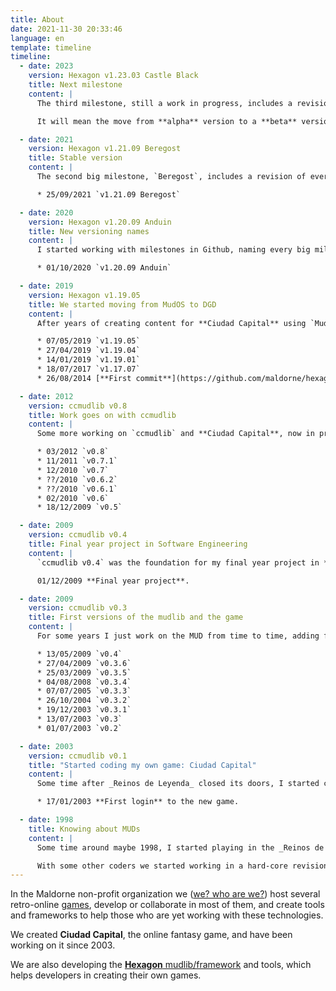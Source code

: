```yaml
---
title: About
date: 2021-11-30 20:33:46
language: en
template: timeline
timeline:
  - date: 2023
    version: Hexagon v1.23.03 Castle Black
    title: Next milestone
    content: |
      The third milestone, still a work in progress, includes a revision of every command, advances the translation process trying to have every main system in english again, and has finished the first complete demo game: `demo-fantasy`.

      It will mean the move from **alpha** version to a **beta** version, stable and usable enough for other users to create their own games or porting old games from other drivers to `DGD` using `Hexagon`.

  - date: 2021
    version: Hexagon v1.21.09 Beregost
    title: Stable version
    content: |
      The second big milestone, `Beregost`, includes a revision of every *initiator object*, the skeleton for the multigame system, continuous integration through [Github Actions](https://github.com/maldorne/hexagon/actions), finishes the conversion of all the remaining basic object types from `ccmudlib`, and includes for the first time a piece of a demo game.

      * 25/09/2021 `v1.21.09 Beregost`

  - date: 2020
    version: Hexagon v1.20.09 Anduin
    title: New versioning names
    content: |
      I started working with milestones in Github, naming every big milestone. The first one, `Anduin`, includes the multilanguage system on compilation time (translates contents of files during compilation), separates `user` and `player` objects, and creates the new `login` basic user type to manage connections.

      * 01/10/2020 `v1.20.09 Anduin`

  - date: 2019
    version: Hexagon v1.19.05
    title: We started moving from MudOS to DGD
    content: |
      After years of creating content for **Ciudad Capital** using `MudOS` as our MUD driver, I started coding a conversion to the `DGD` driver.

      * 07/05/2019 `v1.19.05`
      * 27/04/2019 `v1.19.04`
      * 14/01/2019 `v1.19.01`
      * 18/07/2017 `v1.17.07`
      * 26/08/2014 [**First commit**](https://github.com/maldorne/hexagon/commit/4a115fe92941dbee0f8ad5c2a8fcde7b34574aa9) in the `Hexagon` code repository, this was an experiment to see if it was possible to use the DGD driver, and evolved with the idea of being the second version of **Ciudad Capital**.

  - date: 2012
    version: ccmudlib v0.8
    title: Work goes on with ccmudlib
    content: |
      Some more working on `ccmudlib` and **Ciudad Capital**, now in professional hostings (OVH and AWS during different years).

      * 03/2012 `v0.8`
      * 11/2011 `v0.7.1`
      * 12/2010 `v0.7`
      * ??/2010 `v0.6.2`
      * ??/2010 `v0.6.1`
      * 02/2010 `v0.6`
      * 18/12/2009 `v0.5`

  - date: 2009
    version: ccmudlib v0.4
    title: Final year project in Software Engineering
    content: |
      `ccmudlib v0.4` was the foundation for my final year project in **Software Engineering** (BSc and MSc) at Universidad Politécnica de Madrid.

      01/12/2009 **Final year project**.

  - date: 2009
    version: ccmudlib v0.3
    title: First versions of the mudlib and the game
    content: |
      For some years I just work on the MUD from time to time, adding features and content to the game, still hosted in a dedicated machine in my own home.

      * 13/05/2009 `v0.4`
      * 27/04/2009 `v0.3.6`
      * 25/03/2009 `v0.3.5`
      * 04/08/2008 `v0.3.4`
      * 07/07/2005 `v0.3.3`
      * 26/10/2004 `v0.3.2`
      * 19/12/2003 `v0.3.1`
      * 13/07/2003 `v0.3`
      * 01/07/2003 `v0.2`

  - date: 2003
    version: ccmudlib v0.1
    title: "Started coding my own game: Ciudad Capital"
    content: |
      Some time after _Reinos de Leyenda_ closed its doors, I started coding my own game, based in some of the latest features I was working on for the new _mudlib_, creating a new world and lore.

      * 17/01/2003 **First login** to the new game.

  - date: 1998 
    title: Knowing about MUDs
    content: |
      Some time around maybe 1998, I started playing in the _Reinos de Leyenda_ MUD, and I fell in love with text-based games. I played with several classes/guilds, and after some time I became a `creator` (coder) and went up in the hierarchy up to `alchemist` (lesser admin).

      With some other coders we started working in a hard-core revision of the codebase, updating the driver version, but the MUD would disappear before the new mudlib could open to the public.
---
```


In the Maldorne non-profit organization we ([we? who are we?](/me)) host several retro-online [games](/games), develop or collaborate in most of them, and create tools and frameworks to help those who are yet working with these technologies.

We created **Ciudad Capital**, the online fantasy game, and have been working on it since 2003.

We are also developing the [**Hexagon** mudlib/framework](https://github.com/maldorne/hexagon/) and tools, which helps developers in creating their own games.
